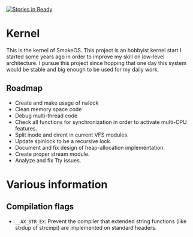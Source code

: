 [![Stories in Ready](https://badge.waffle.io/AxFab/kernel.png?label=ready&title=Ready)](https://waffle.io/AxFab/kernel)
# Kernel

 This is the kernel of SmokeOS. This project is an hobbyist kernel start I
 started some years ago in order to improve my skill on low-level architecture.
 I pursue this project since hopping that one day this system would be stable
 and big enough to be used for my daily work.



## Roadmap


- Create and make usage of rwlock
- Clean memory space code
- Debug multi-thread code
- Check all functions for synchronization in order to activate multi-CPU features.
- Split inode and dirent in current VFS modules.
- Update spinlock to be a recursive lock.
- Document and fix design of heap-allocation implementation.
- Create proper stream module.
- Analyze and fix Tty issues.




# Various information

## Compilation flags

 - `__AX_STR_EX`: Prevent the compiler that extended string functions (like strdup of strcmpi) are implemented on standard headers.


